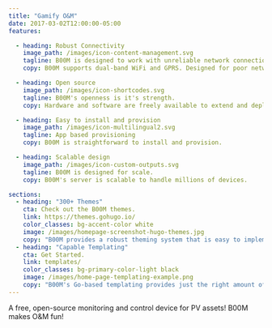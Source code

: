 ```yaml
---
title: "Gamify O&M"
date: 2017-03-02T12:00:00-05:00
features:

  - heading: Robust Connectivity
    image_path: /images/icon-content-management.svg
    tagline: B00M is designed to work with unreliable network connections.
    copy: B00M supports dual-band WiFi and GPRS. Designed for poor network connectivity.

  - heading: Open source
    image_path: /images/icon-shortcodes.svg
    tagline: B00M's openness is it's strength.
    copy: Hardware and software are freely available to extend and deploy.

  - heading: Easy to install and provision
    image_path: /images/icon-multilingual2.svg
    tagline: App based provisioning
    copy: B00M is straightforward to install and provision.

  - heading: Scalable design
    image_path: /images/icon-custom-outputs.svg
    tagline: B00M is designed for scale.
    copy: B00M's server is scalable to handle millions of devices.

sections:
  - heading: "300+ Themes"
    cta: Check out the B00M themes.
    link: https://themes.gohugo.io/
    color_classes: bg-accent-color white
    image: /images/homepage-screenshot-hugo-themes.jpg
    copy: "B00M provides a robust theming system that is easy to implement but capable of producing even the most complicated websites."
  - heading: "Capable Templating"
    cta: Get Started.
    link: templates/
    color_classes: bg-primary-color-light black
    image: /images/home-page-templating-example.png
    copy: "B00M's Go-based templating provides just the right amount of logic to build anything from the simple to complex."
---
```


A free, open-source monitoring and control device for PV assets! B00M makes O&M fun!
